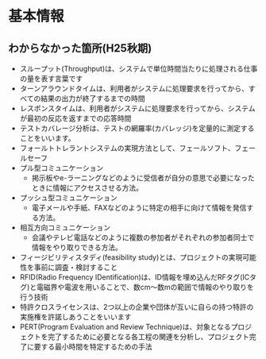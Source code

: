 # 基本情報

## わからなかった箇所(H25秋期)

* スループット(Throughput)は、システムで単位時間当たりに処理される仕事の量を表す言葉です
* ターンアラウンドタイムは、利用者がシステムに処理要求を行ってから、すべての結果の出力が終了するまでの時間
* レスポンスタイムは、利用者がシステムに処理要求を行ってから、システムが最初の反応を返すまでの応答時間
* テストカバレージ分析は、テストの網羅率(カバレッジ)を定量的に測定することをいいます。
* フォールトトレラントシステムの実現方法として、フェールソフト、フェールセーフ
* プル型コミュニケーション
  * 掲示板やe-ラーニングなどのように受信者が自分の意思で必要になったときに情報にアクセスさせる方法。
* プッシュ型コミュニケーション
  * 電子メールや手紙、FAXなどのように特定の相手に向けて情報を発信する方法。
* 相互方向コミュニケーション
  * 会議やテレビ電話などのように複数の参加者がそれぞれの参加者同士で情報をやり取りできる方法。
* フィージビリティスタディ(feasibility study)とは、プロジェクトの実現可能性を事前に調査・検討すること
* RFID(Radio Frequency IDentification)は、ID情報を埋め込んだRFタグ(ICタグ)と電磁界や電波を用いることで、数cm～数mの範囲で情報のやり取りを行う技術
* 特許クロスライセンスは、2つ以上の企業や団体が互いに自らの持つ特許の実施権を許諾しあうことをいいます
* PERT(Program Evaluation and Review Technique)は、対象となるプロジェクトを完了するために必要となる各工程の関連を分析し、プロジェクト完了に要する最小時間を特定するための手法
